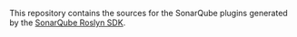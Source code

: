 This repository contains the sources for the SonarQube plugins generated by the [SonarQube Roslyn SDK](https://github.com/SonarSource-VisualStudio/sonarqube-roslyn-sdk).
